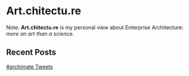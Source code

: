 <link rel="stylesheet" type="text/css" href="css/index.css">

Art.chitectu.re
=============

Note: **Art.chitectu.re** is my personal view about Enterprise Architecture: _more an art than a science._

Recent Posts
-------------
<a class="twitter-timeline" data-dnt="true" href="https://twitter.com/hashtag/archimate" data-tweet-limit="20" data-widget-id="642004804869455872" data-chrome="noheader nofooter noborders noscrollbar transparent">#archimate Tweets</a>
<script>!function(d,s,id){var js,fjs=d.getElementsByTagName(s)[0],p=/^http:/.test(d.location)?'http':'https';if(!d.getElementById(id)){js=d.createElement(s);js.id=id;js.src=p+"://platform.twitter.com/widgets.js";fjs.parentNode.insertBefore(js,fjs);}}(document,"script","twitter-wjs");</script>
